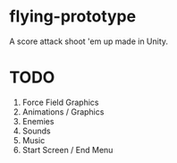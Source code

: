 # flying-prototype
A score attack shoot 'em up made in Unity.

# TODO
1. Force Field Graphics
2. Animations / Graphics
3. Enemies
4. Sounds
5. Music
6. Start Screen / End Menu
